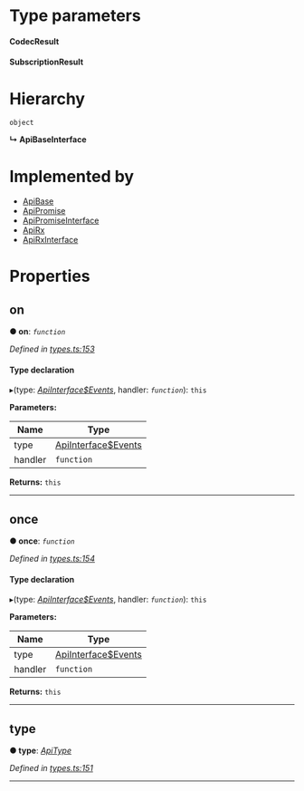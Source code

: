 

# Type parameters
#### CodecResult 
#### SubscriptionResult 
# Hierarchy

 `object`

**↳ ApiBaseInterface**

# Implemented by

* [ApiBase](../classes/_base_.apibase.md)
* [ApiPromise](../classes/_promise_index_.apipromise.md)
* [ApiPromiseInterface](_promise_types_.apipromiseinterface.md)
* [ApiRx](../classes/_rx_index_.apirx.md)
* [ApiRxInterface](_rx_types_.apirxinterface.md)

# Properties

<a id="on"></a>

##  on

**● on**: *`function`*

*Defined in [types.ts:153](https://github.com/polkadot-js/api/blob/9921792/packages/api/src/types.ts#L153)*

#### Type declaration
▸(type: *[ApiInterface$Events](../modules/_types_.md#apiinterface_events)*, handler: *`function`*): `this`

**Parameters:**

| Name | Type |
| ------ | ------ |
| type | [ApiInterface$Events](../modules/_types_.md#apiinterface_events) |
| handler | `function` |

**Returns:** `this`

___
<a id="once"></a>

##  once

**● once**: *`function`*

*Defined in [types.ts:154](https://github.com/polkadot-js/api/blob/9921792/packages/api/src/types.ts#L154)*

#### Type declaration
▸(type: *[ApiInterface$Events](../modules/_types_.md#apiinterface_events)*, handler: *`function`*): `this`

**Parameters:**

| Name | Type |
| ------ | ------ |
| type | [ApiInterface$Events](../modules/_types_.md#apiinterface_events) |
| handler | `function` |

**Returns:** `this`

___
<a id="type"></a>

##  type

**● type**: *[ApiType](../modules/_types_.md#apitype)*

*Defined in [types.ts:151](https://github.com/polkadot-js/api/blob/9921792/packages/api/src/types.ts#L151)*

___

